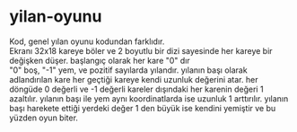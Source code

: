 # yilan-oyunu
Kod, genel yılan oyunu kodundan farklıdır.                                
Ekranı 32x18 kareye böler ve 2 boyutlu bir dizi sayesinde her kareye bir değişken düşer. başlangıç olarak her kare "0" dır          
"0" boş, "-1" yem, ve pozitif sayılarda yılandır.
yılanın başı olarak adlandırılan kare her geçtiği kareye kendi uzunluk değerini atar.
her döngüde 0 değerli ve -1 değerli kareler dışındaki her karenin değeri 1 azaltılır.
yılanın başı ile yem aynı koordinatlarda ise uzunluk 1 arttırılır.
yılanın başı harekete ettiği yerdeki değer 1 den büyük ise kendini yemiştir ve bu yüzden oyun biter.
